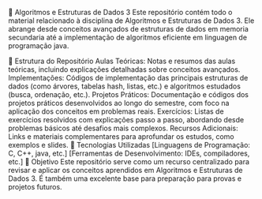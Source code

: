 🧩 Algoritmos e Estruturas de Dados 3
Este repositório contém todo o material relacionado à disciplina de Algoritmos e Estruturas de Dados 3. Ele abrange desde conceitos avançados de estruturas de dados em memoria secundaria até a implementação de algoritmos eficiente em  linguagen de programação java.

📁 Estrutura do Repositório
Aulas Teóricas: Notas e resumos das aulas teóricas, incluindo explicações detalhadas sobre conceitos avançados.
Implementações: Códigos de implementação das principais estruturas de dados (como árvores, tabelas hash, listas, etc.) e algoritmos estudados (busca, ordenação, etc.).
Projetos Práticos: Documentação e códigos dos projetos práticos desenvolvidos ao longo do semestre, com foco na aplicação dos conceitos em problemas reais.
Exercícios: Listas de exercícios resolvidos com explicações passo a passo, abordando desde problemas básicos até desafios mais complexos.
Recursos Adicionais: Links e materiais complementares para aprofundar os estudos, como exemplos e slides.
🚀 Tecnologias Utilizadas
[Linguagens de Programação: C, C++, java, etc.]
[Ferramentas de Desenvolvimento: IDEs, compiladores, etc.]
🎯 Objetivo
Este repositório serve como um recurso centralizado para revisar e aplicar os conceitos aprendidos em Algoritmos e Estruturas de Dados 3. É também uma excelente base para preparação para provas e projetos futuros.

